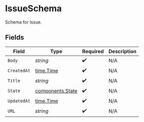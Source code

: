 # IssueSchema

Schema for Issue.


## Fields

| Field                                                | Type                                                 | Required                                             | Description                                          |
| ---------------------------------------------------- | ---------------------------------------------------- | ---------------------------------------------------- | ---------------------------------------------------- |
| `Body`                                               | *string*                                             | :heavy_check_mark:                                   | N/A                                                  |
| `CreatedAt`                                          | [time.Time](https://pkg.go.dev/time#Time)            | :heavy_check_mark:                                   | N/A                                                  |
| `Title`                                              | *string*                                             | :heavy_check_mark:                                   | N/A                                                  |
| `State`                                              | [components.State](../../models/components/state.md) | :heavy_check_mark:                                   | N/A                                                  |
| `UpdatedAt`                                          | [time.Time](https://pkg.go.dev/time#Time)            | :heavy_check_mark:                                   | N/A                                                  |
| `URL`                                                | *string*                                             | :heavy_check_mark:                                   | N/A                                                  |